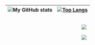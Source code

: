 |![My GitHub stats](https://github-readme-stats.vercel.app/api?username=MoulatiMehdi&show_icons=true&theme=radical)|[![Top Langs](https://github-readme-stats.vercel.app/api/top-langs/?username=MoulatiMehdi&layout=compact&theme=radical)](https://github.com/anuraghazra/github-readme-stats)
|--------------|----------------|

</br>
<div align="center">
<img src="https://projecteuler.net/profile/Mehdi_Moulati.png"/>
</div>
</br>

<div align="center">
<img src="https://komarev.com/ghpvc/?username=MoulatiMehdi">
</div>
